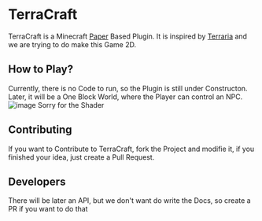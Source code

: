 # TerraCraft

TerraCraft is a Minecraft [Paper]("https://papermc.io/") Based Plugin.
It is inspired by [Terraria]("https://terraria.org/") and we are trying to do make this Game 2D.

## How to Play?
Currently, there is no Code to run, so the Plugin is still under Constructon.
Later, it will be a One Block World, where the Player can control an NPC.
![image](https://user-images.githubusercontent.com/80107781/118191616-2582bc00-b445-11eb-9595-79a9da4c0641.png)
Sorry for the Shader

## Contributing
If you want to Contribute to TerraCraft, fork the Project and modifie it, if you finished your idea, just create a Pull Request.


## Developers
There will be later an API, but we don't want do write the Docs, so create a PR if you want to do that
